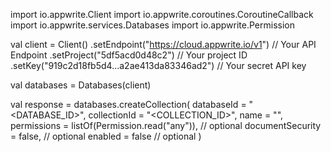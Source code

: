 import io.appwrite.Client
import io.appwrite.coroutines.CoroutineCallback
import io.appwrite.services.Databases
import io.appwrite.Permission

val client = Client()
    .setEndpoint("https://cloud.appwrite.io/v1") // Your API Endpoint
    .setProject("5df5acd0d48c2") // Your project ID
    .setKey("919c2d18fb5d4...a2ae413da83346ad2") // Your secret API key

val databases = Databases(client)

val response = databases.createCollection(
    databaseId = "<DATABASE_ID>",
    collectionId = "<COLLECTION_ID>",
    name = "<NAME>",
    permissions = listOf(Permission.read("any")), // optional
    documentSecurity = false, // optional
    enabled = false // optional
)
